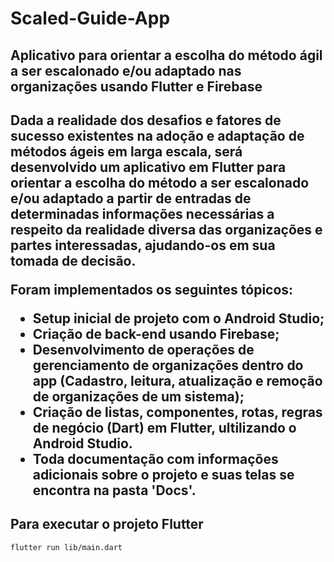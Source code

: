 # Scaled-Guide-App
<h2>Aplicativo para orientar a escolha do método ágil a ser escalonado e/ou adaptado nas organizações usando Flutter e Firebase<h2>
 
Dada a realidade dos desafios e fatores de sucesso existentes na adoção e adaptação de métodos ágeis em larga escala, será desenvolvido um aplicativo em Flutter para orientar a escolha do método a ser escalonado e/ou adaptado a partir de entradas de determinadas informações necessárias a respeito da realidade diversa das organizações e partes interessadas, ajudando-os em sua tomada de decisão.
  
Foram implementados os seguintes tópicos:

* Setup inicial de projeto com o Android Studio;
* Criação de back-end usando Firebase;
* Desenvolvimento de operações de gerenciamento de organizações dentro do app (Cadastro, leitura, atualização e remoção de organizações de um sistema);
* Criação de listas, componentes, rotas, regras de negócio (Dart) em Flutter, ultilizando o Android Studio.
* Toda documentação com informações adicionais sobre o projeto e suas telas se encontra na pasta 'Docs'.

<h2>Para executar o projeto Flutter</h2>

```
flutter run lib/main.dart
```
